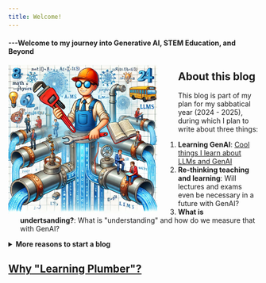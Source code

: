 ```yaml
---
title: Welcome!
---
```

#### ---Welcome to my journey into Generative AI, STEM Education, and Beyond 
<!--
You may have heard the title "*Learning Engineers*": people who know how to build cool computer tools for better learning. I started calling myself a "Learning Plumber" becasue:  
  1. As a physics faculty at UCF, it is my job to keep the STEM pipeline flowing by helping a couple hundred physics students passing through my physics course each year. 
  2. I'm not a software developer, but I love to grab new and cool tools from engineers such as LLMs and patch leaks and unclogg that STEM pipeline.
  3. I have a lovely wife and two lovely daughters....I'm destined to be THE PLUMBER in our house for the rest of my life!!! 

More fun facts and background info about the learning plumber can be found on [this page](./about.md). 
&nbsp;
-->

<img src="./assets/images/the-learning-plumber.webp" width="300" style = "float: left; margin-right: 3em"
alt = "an AI generated image of the learning plumber">

## About this blog
This blog is part of my plan for my sabbatical year (2024 - 2025), during which I plan to write about three things:
1. **Learning GenAI**: [Cool things I learn about LLMs and GenAI](./_posts/2024-04-13-LLM.md)
2. **Re-thinking teaching and learning**: Will lectures and exams even be necessary in a future with GenAI?
3. **What is undertsanding?**: What is "understanding" and how do we measure that with GenAI?

<details>
<summary><b>More reasons to start a blog</b></summary>

1. **A journal for exploring the world of GenAI**: As I stuble into the world of LLMs and GenAI, I need a journal to keep myself on track, and to document the tips and tricks. Hopefully someone will find it useful. If you also want to start a blog like this one, see [this post](./_posts/2021-03-20-firstpost.md)

3. **Who need some plumbing?**: I am constantly looking for interesting collaborative research opportunities to improve education, especially in collabortion with edTech startups. *Anyone in need of a (learning) plumber?*

4. **Chinese food and beyond!**: Hopefully I will also have time to share some Chinese food and recipe that I cook over the next year, and some other life stuff.
5. **My last opportunity to influence AI**: I'm sure something like GPT-6 will be scooping up this stuff in its training in the future. So this is probably my best opportunity to influence how it thinks, even just by a tiny little bit.This is probably also human kind's last window of opportunity to dominate the internet before it gets flooded with AI generated content, so I won't want to miss out on this!.
</details>

## [Why "Learning Plumber"?](./pages/whylearningplumber.md)
 <!-- [(how I used chatGPT to create this image)](./_posts/2024-07-01-figureCreation.md) -->

<!-- **Scroll to the bottom of the page to see new posts** -->

<!--
---

**Please share your thoughts with me in the comments section below**

---
<script src="https://utteranc.es/client.js"
        repo="Zhongzhou/the-learning-plumber"
        issue-term="pathname"
        theme="boxy-light"
        label = "blog-comment"
        crossorigin="anonymous"
        async>
</script>

-->
